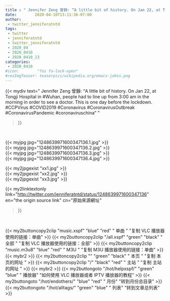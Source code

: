 ```yaml
---
title : " Jennifer Zeng 曾錚: “A little bit of history. On Jan 22, at Tongji Hospital in #Wuhan, people had to line up from 3:00 am in the morning in order to see a doctor. This is one day before the lockdown. &#10;#CCPVirus #COVID2019 #Coronavirus #CoronavirusOutbreak #CoronavirusPandemic #coronaviruschina”  "
date:        2020-04-10T13:11:36-07:00
author:
 - twitter_jenniferatntd
tags:
 - twitter
 - jenniferatntd
 - twitter_jenniferatntd
 - 2020_04
 - 2020_0410
 - 2020_0410_13
categories:
 - 2020_0410
#icon:        "fas fa-lock-open"
#resImgTeaser: teaserpics/wikipedia.org/emacs-jokes.png
---
```


{{< mydiv text=" Jennifer Zeng 曾錚: “A little bit of history. On Jan 22, at Tongji Hospital in #Wuhan, people had to line up from 3:00 am in the morning in order to see a doctor. This is one day before the lockdown. &#10;#CCPVirus #COVID2019 #Coronavirus #CoronavirusOutbreak #CoronavirusPandemic #coronaviruschina”  "
>}}
<br>


 {{< myjpg jpg="1248639971600347136.1.jpg" >}}<br>  {{< myjpg jpg="1248639971600347136.2.jpg" >}}<br>  {{< myjpg jpg="1248639971600347136.3.jpg" >}}<br>  {{< myjpg jpg="1248639971600347136.4.jpg" >}}<br> 

{{< my2jpgexist "xx1.jpg" >}}<br>
{{< my2jpgexist "xx2.jpg" >}}<br>
{{< my2jpgexist "xx3.jpg" >}}<br>


{{< my2linktextonly link="http://twitter.com/jenniferatntd/status/1248639971600347136"
en="the origin source link" cn="原始來源網址"
>}}


<br>

{{< my2buttoncopy2clip "music.xspf"        "blue"   "red"    " 单曲 "  "复制 VLC 播放器使用的链接：单曲" >}} {{< my2buttoncopy2clip "/all.xspf"         "green"  "black"  " 全部 "  "复制 VLC 播放器使用的链接：全部" >}} {{< my2buttoncopy2clip "music.m3u8"        "blue"   "red"    " M3U  "    "复制 M3U 播放器使用的链接：单曲" >}} {{< mybr2 >}} {{< my2buttoncopy2clip ""                  "green"  "black"  " 本页 "    "复制 本页的网址 " >}} {{< my2buttoncopy2clip "/"                 "black"  "red"    " 主站 "    "复制 主站的网址 " >}} {{< mybr2 >}} {{< my2buttongoto      "/hot/helpxspf/"    "green"  "blue"   " 播放器" "如何使用 VLC 播放器或者 IPTV 播放器的教程" >}} {{< my2buttongoto      "/hot/endothers/"   "blue"   "red"    " 月份"   "转到月份总目录" >}} {{< my2buttongoto      "/hot/alltags/"     "green"  "blue"   " 列表"   "转到文章总列表" >}} 

